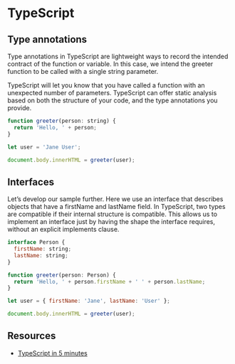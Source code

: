 # TypeScript

## Type annotations

Type annotations in TypeScript are lightweight ways to record the intended contract of the function or variable. In this case, we intend the greeter function to be called with a single string parameter.

TypeScript will let you know that you have called a function with an unexpected number of parameters. TypeScript can offer static analysis based on both the structure of your code, and the type annotations you provide.

```js
function greeter(person: string) {
  return 'Hello, ' + person;
}

let user = 'Jane User';

document.body.innerHTML = greeter(user);
```

## Interfaces

Let’s develop our sample further. Here we use an interface that describes objects that have a firstName and lastName field. In TypeScript, two types are compatible if their internal structure is compatible. This allows us to implement an interface just by having the shape the interface requires, without an explicit implements clause.

```js
interface Person {
  firstName: string;
  lastName: string;
}

function greeter(person: Person) {
  return 'Hello, ' + person.firstName + ' ' + person.lastName;
}

let user = { firstName: 'Jane', lastName: 'User' };

document.body.innerHTML = greeter(user);
```

## Resources

* [TypeScript in 5 minutes](http://www.typescriptlang.org/docs/handbook/typescript-in-5-minutes.html)
